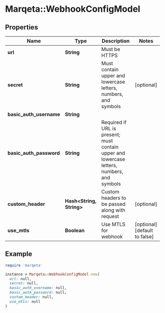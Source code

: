 # Marqeta::WebhookConfigModel

## Properties

| Name | Type | Description | Notes |
| ---- | ---- | ----------- | ----- |
| **url** | **String** | Must be HTTPS |  |
| **secret** | **String** | Must contain upper and lowercase letters, numbers, and symbols | [optional] |
| **basic_auth_username** | **String** |  |  |
| **basic_auth_password** | **String** | Required if URL is present; must contain upper and lowercase letters, numbers, and symbols |  |
| **custom_header** | **Hash&lt;String, String&gt;** | Custom headers to be passed along with request | [optional] |
| **use_mtls** | **Boolean** | Use MTLS for webhook | [optional][default to false] |

## Example

```ruby
require 'marqeta'

instance = Marqeta::WebhookConfigModel.new(
  url: null,
  secret: null,
  basic_auth_username: null,
  basic_auth_password: null,
  custom_header: null,
  use_mtls: null
)
```


